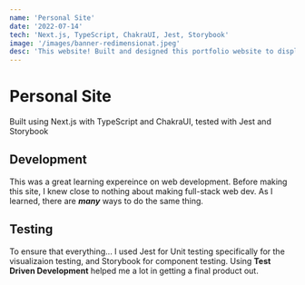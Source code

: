 ```yaml
---
name: 'Personal Site'
date: '2022-07-14'
tech: 'Next.js, TypeScript, ChakraUI, Jest, Storybook'
image: '/images/banner-redimensionat.jpeg'
desc: 'This website! Built and designed this portfolio website to display my experience and skills.'
---
```


# Personal Site

Built using Next.js with TypeScript and ChakraUI, tested with Jest and Storybook

## Development

This was a great learning expereince on web development. Before making this site, I knew close to nothing about making full-stack web dev. As I learned, there are ***many*** ways to do the same thing.

## Testing

To ensure that everything... I used Jest for Unit testing specifically for the visualizaion testing, and Storybook for component testing. Using **Test Driven Development** helped me a lot in getting a final product out.